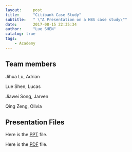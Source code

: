 ```yaml
---
layout:     post
title:      "Citibank Case Study"
subtitle:   " \"A Presentation on a HBS case study\""
date:       2017-08-15 22:35:34
author:     "Lue SHEN"
catalog: true
tags:
    - Academy
---
```


## Team members
Jihua Lu, Adrian

Lue Shen, Lucas

Jiawei Song, Jarven

Qing Zeng, Olivia

## Presentation Files
Here is the <a href="lueshen.github.io/_posts/CitibankCaseStudy.pptx" title="Title">PPT</a> file.

Here is the <a href="lueshen.github.io/_posts/CitibankCaseStudy.pdf" title="Title">PDF</a> file.
